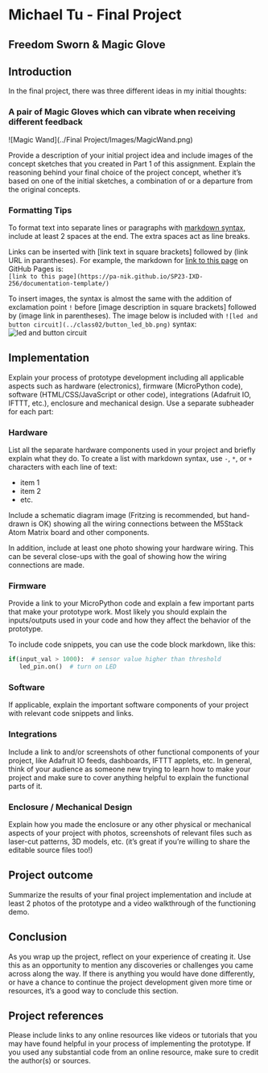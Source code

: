 # Michael Tu - Final Project
## Freedom Sworn & Magic Glove


## Introduction   

In the final project, there was three different ideas in my initial thoughts:
### A pair of Magic Gloves which can vibrate when receiving different feedback
![Magic Wand](../Final Project/Images/MagicWand.png) 

Provide a description of your initial project idea and include images of the concept sketches that you created in Part 1 of this assignment.  Explain the reasoning behind your final choice of the project concept, whether it’s based on one of the initial sketches, a combination of or a departure from the original concepts.  
  
### Formatting Tips  
   
To format text into separate lines or paragraphs with [markdown syntax](https://docs.github.com/en/get-started/writing-on-github/getting-started-with-writing-and-formatting-on-github/basic-writing-and-formatting-syntax), include at least 2 spaces at the end.  The extra spaces act as line breaks.  

Links can be inserted with [link text in square brackets] followed by (link URL in parantheses).  For example, the markdown for [link to this page](https://pa-nik.github.io/SP23-IXD-256/documentation-template/) on GitHub Pages is:  
`[link to this page](https://pa-nik.github.io/SP23-IXD-256/documentation-template/)`  
  
To insert images, the syntax is almost the same with the addition of exclamation point `!` before [image description in square brackets] followed by (image link in parentheses).  The image below is included with `![led and button circuit](../class02/button_led_bb.png)` syntax:   
![led and button circuit](../class02/button_led_bb.png) 

## Implementation   

Explain your process of prototype development including all applicable aspects such as hardware (electronics), firmware (MicroPython code), software (HTML/CSS/JavaScript or other code), integrations (Adafruit IO, IFTTT, etc.), enclosure and mechanical design.  Use a separate subheader for each part:

### Hardware

List all the separate hardware components used in your project and briefly explain what they do.  To create a list with markdown syntax, use `-`, `*`, or `+` characters with each line of text:  
* item 1  
* item 2   
* etc.  

Include a schematic diagram image (Fritzing is recommended, but hand-drawn is OK) showing all the wiring connections between the M5Stack Atom Matrix board and other components.  

In addition, include at least one photo showing your hardware wiring.  This can be several close-ups with the goal of showing how the wiring connections are made.  

### Firmware   

Provide a link to your MicroPython code and explain a few important parts that make your prototype work.  Most likely you should explain the inputs/outputs used in your code and how they affect the behavior of the prototype.

To include code snippets, you can use the code block markdown, like this:

``` Python  
if(input_val > 1000):  # sensor value higher than threshold
   led_pin.on()  # turn on LED
```

### Software   

If applicable, explain the important software components of your project with relevant code snippets and links.  

### Integrations   

Include a link to and/or screenshots of other functional components of your project, like Adafruit IO feeds, dashboards, IFTTT applets, etc.  In general, think of your audience as someone new trying to learn how to make your project and make sure to cover anything helpful to explain the functional parts of it.

### Enclosure / Mechanical Design   

Explain how you made the enclosure or any other physical or mechanical aspects of your project with photos, screenshots of relevant files such as laser-cut patterns, 3D models, etc. (it’s great if you’re willing to share the editable source files too!)

## Project outcome  

Summarize the results of your final project implementation and include at least 2 photos of the prototype and a video walkthrough of the functioning demo.

## Conclusion  

As you wrap up the project, reflect on your experience of creating it.  Use this as an opportunity to mention any discoveries or challenges you came across along the way.  If there is anything you would have done differently, or have a chance to continue the project development given more time or resources, it’s a good way to conclude this section.

## Project references  

Please include links to any online resources like videos or tutorials that you may have found helpful in your process of implementing the prototype. If you used any substantial code from an online resource, make sure to credit the author(s) or sources.
